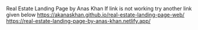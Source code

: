 Real Estate Landing Page by Anas Khan
If link is not working try another link given below
https://akanaskhan.github.io/real-estate-landing-page-web/                                                
https://real-estate-landing-page-by-anas-khan.netlify.app/
